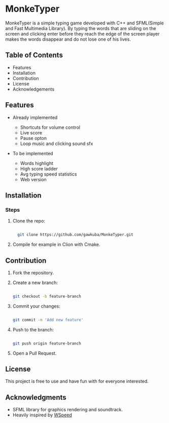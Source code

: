 # MonkeTyper

MonkeTyper is a simple typing game developed with C++ and SFML(Simple and Fast Multimedia Library).
By typing the words that are sliding on the screen and clicking enter before they reach the edge of the screen
player makes the words disappear and do not lose one of his lives.

## Table of Contents

- Features
- Installation
- Contribution
- License
- Acknowledgements

## Features

- Already implemented
  - Shortcuts for volume control
  - Live score
  - Pause opton
  - Loop music and clicking sound sfx

- To be implemented
  - Words highlight
  - High score ladder
  - Avg typing speed statistics
  - Web version

## Installation
  ### **Steps**
  1. Clone the repo:
     
      ```bash
      
        git clone https://github.com/gawkuba/MonkeTyper.git
      ```
  2. Compile for example in Clion with Cmake.

## Contribution

1. Fork the repository.
2. Create a new branch:

   ```bash
   
   git checkout -b feature-branch
   ```
4. Commit your changes:

   ```bash
   
   git commit -m 'Add new feature'
   ```
6. Push to the branch:

   ```bash
   
   git push origin feature-branch
   ```
8. Open a Pull Request.

## License
This project is free to use and have fun with for everyone interested.

## Acknowledgments

- SFML library for graphics rendering and soundtrack.
- Heavily inspired by [WSpeed](https://bisqwit.iki.fi/wspeed/)
